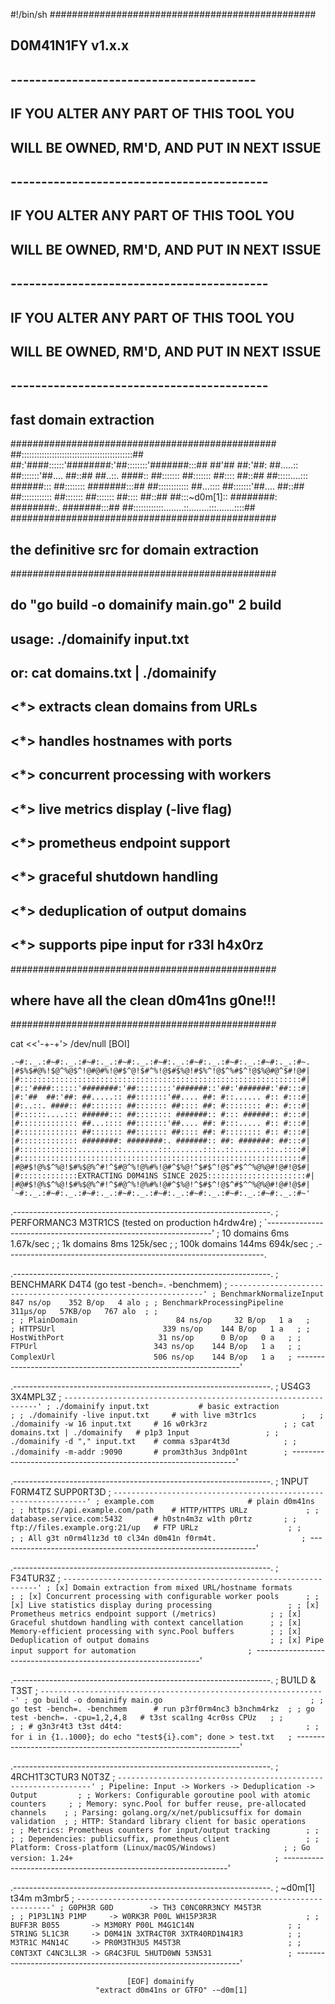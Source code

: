 #!/bin/sh
################################################
##           D0M41N1FY v1.x.x                ##
##  ----------------------------------------  ##
##  IF YOU ALTER ANY PART OF THIS TOOL YOU    ##
## WILL BE OWNED, RM'D, AND PUT IN NEXT ISSUE ##
## ------------------------------------------ ##
##  IF YOU ALTER ANY PART OF THIS TOOL YOU    ##
## WILL BE OWNED, RM'D, AND PUT IN NEXT ISSUE ##
## ------------------------------------------ ##
##  IF YOU ALTER ANY PART OF THIS TOOL YOU    ##
## WILL BE OWNED, RM'D, AND PUT IN NEXT ISSUE ##
## ------------------------------------------ ##
##           fast domain extraction           ##
################################################
##::::::::::::::::::::::::::::::::::::::::::::##
##:'####::::::'########:'##::::::::'#######:::##
##'##  ##:'##: ##.....:: ##:::::::'##.... ##::##
##..::. ####:: ##::::::: ##::::::: ##:::: ##::##
##:::::....::: ######::: ##:::::::: #######:::##
##:::::::::::: ##...:::: ##:::::::'##.... ##::##
##:::::::::::: ##::::::: ##::::::: ##:::: ##::##
##:::~d0m[1]:: ########: ########:. #######:::##
##::::::::::::........::........:::.......::::##
################################################
## the definitive src for domain extraction   ##
################################################
## do "go build -o domainify main.go" 2 build ##
## usage: ./domainify input.txt               ##
## or: cat domains.txt | ./domainify          ##
##  <*> extracts clean domains from URLs      ##
##  <*> handles hostnames with ports          ##
##  <*> concurrent processing with workers    ##
##  <*> live metrics display (-live flag)     ##
##  <*> prometheus endpoint support           ##
##  <*> graceful shutdown handling            ##
##  <*> deduplication of output domains       ##
##  <*> supports pipe input for r33l h4x0rz   ##
################################################
## where have all the clean d0m41ns g0ne!!!   ##
################################################

cat <<'-+-+'> /dev/null
[BOI]

    .~#:._.:#~#:._.:#~#:._.:#~#:._.:#~#:._.:#~#:._.:#~#:._.:#~#:._.:#~.
    |#$%$#@%!$@^%@$^!@#@#%!@#$^@!$#^%!@$#$%@!#$%^!@$^%#$^!@$%@#@^$#!@#|
    |#:::::::::::::::::::::::::::::::::::::::::::::::::::::::::::::::#|
    |#::'####::::::'########:'##::::::::'#######::'##:'#######:'##:::#|
    |#:'##  ##:'##: ##.....:: ##:::::::'##.... ##: #::...... #:: #:::#|
    |#:..::. ####:: ##::::::: ##::::::: ##:::: ##: #:::::::: #:: #:::#|
    |#::::::....::: ######::: ##:::::::: #######:: #::: ######:: #:::#|
    |#::::::::::::: ##...:::: ##:::::::'##.... ##: #:::..... #:: #:::#|
    |#::::::::::::: ##::::::: ##::::::: ##:::: ##: #:::::::: #:: #:::#|
    |#::::::::::::: ########: ########:. #######:: ##: #######: ##:::#|
    |#:::::::::::::........::........:::.......:::..::.......::..::::#|
    |#:::::::::::::::::::::::::::::::::::::::::::::::::::::::::::::::#|
    |#@#$!@%$^%@!$#%$@%^#!^$#@^%!@%#%!@#^$%@!^$#$^!@$^#$^^%@%@#!@#!@$#|
    |#:::::::::::::EXTRACTING D0M41NS SINCE 2025::::::::::::::::::::::#|
    |#@#$!@%$^%@!$#%$@%^#!^$#@^%!@%#%!@#^$%@!^$#$^!@$^#$^^%@%@#!@#!@$#|
    `~#:._.:#~#:._.:#~#:._.:#~#:._.:#~#:._.:#~#:._.:#~#:._.:#~#:._.:#~'

.----------------------------------------------------------------.
; PERFORMANC3 M3TR1CS (tested on production h4rdw4re)            ;
`----------------------------------------------------------------'
; 10 domains              6ms             1.67k/sec             ;
; 1k domains              8ms             125k/sec              ; 
; 100k domains            144ms           694k/sec              ;
.----------------------------------------------------------------.

.----------------------------------------------------------------.
; BENCHMARK D4T4 (go test -bench=. -benchmem)                   ;
`----------------------------------------------------------------'
; BenchmarkNormalizeInput         847 ns/op    352 B/op   4 alo ;
; BenchmarkProcessingPipeline     311µs/op   57KB/op   767 alo  ;
;                                                               ;
; PlainDomain                      84 ns/op     32 B/op   1 a   ;  
; HTTPSUrl                        339 ns/op    144 B/op   1 a   ;
; HostWithPort                     31 ns/op      0 B/op   0 a   ;
; FTPUrl                          343 ns/op    144 B/op   1 a   ;
; ComplexUrl                      506 ns/op    144 B/op   1 a   ;
`----------------------------------------------------------------'

.----------------------------------------------------------------.
; US4G3 3X4MPL3Z                                                ;
`----------------------------------------------------------------'
; ./domainify input.txt           # basic extraction            ;
; ./domainify -live input.txt     # with live m3tr1cs          ;  
; ./domainify -w 16 input.txt     # 16 w0rk3rz                 ;
; cat domains.txt | ./domainify   # p1p3 1nput                 ;
; ./domainify -d "," input.txt    # comma s3par4t3d            ;
; ./domainify -m-addr :9090       # prom3th3us 3ndp01nt        ;
`----------------------------------------------------------------'

.----------------------------------------------------------------.
; 1NPUT F0RM4TZ SUPP0RT3D                                       ;
`----------------------------------------------------------------'
; example.com                     # plain d0m41ns               ;
; https://api.example.com/path    # HTTP/HTTPS URLz             ;
; database.service.com:5432       # h0stn4m3z w1th p0rtz       ;
; ftp://files.example.org:21/up   # FTP URLz                    ;
;                                                               ;
; All g3t n0rm4l1z3d t0 cl34n d0m41n f0rm4t.                   ;
`----------------------------------------------------------------'

.----------------------------------------------------------------.
; F34TUR3Z                                                      ;
`----------------------------------------------------------------'
; [x] Domain extraction from mixed URL/hostname formats         ;
; [x] Concurrent processing with configurable worker pools      ;
; [x] Live statistics display during processing                 ;
; [x] Prometheus metrics endpoint support (/metrics)            ;
; [x] Graceful shutdown handling with context cancellation      ;
; [x] Memory-efficient processing with sync.Pool buffers        ;
; [x] Deduplication of output domains                           ;
; [x] Pipe input support for automation                         ;
`----------------------------------------------------------------'

.----------------------------------------------------------------.
; BU1LD & T3ST                                                  ;
`----------------------------------------------------------------'
; go build -o domainify main.go                                 ;
; go test -bench=. -benchmem      # run p3rf0rm4nc3 b3nchm4rkz  ;
; go test -bench=. -cpu=1,2,4,8   # t3st scal1ng 4cr0ss CPUz   ;
;                                                               ;
; # g3n3r4t3 t3st d4t4:                                         ;
; for i in {1..1000}; do echo "test${i}.com"; done > test.txt   ;
`----------------------------------------------------------------'

.----------------------------------------------------------------.
; 4RCH1T3CTUR3 N0T3Z                                            ;
`----------------------------------------------------------------'
; Pipeline: Input -> Workers -> Deduplication -> Output         ;
; Workers: Configurable goroutine pool with atomic counters     ;
; Memory: sync.Pool for buffer reuse, pre-allocated channels    ;
; Parsing: golang.org/x/net/publicsuffix for domain validation  ;
; HTTP: Standard library client for basic operations            ;
; Metrics: Prometheus counters for input/output tracking        ;
;                                                               ;
; Dependencies: publicsuffix, prometheus client                 ;
; Platform: Cross-platform (Linux/macOS/Windows)               ;
; Go version: 1.24+                                             ;
`----------------------------------------------------------------'

.----------------------------------------------------------------.
; ~d0m[1] t34m m3mbr5                                           ;
`----------------------------------------------------------------'
; G0PH3R G0D        -> TH3 C0NC0RR3NCY M45T3R                   ;
; P1P3L1N3 P1MP     -> W0RK3R P00L WH15P3R3R                    ;
; BUFF3R B055       -> M3M0RY P00L M4G1C14N                     ;
; 5TR1NG 5L1C3R     -> D0M41N 3XTR4CT0R 3XTR40RD1N41R3          ;
; M3TR1C M4N14C     -> PR0M3TH3U5 M45T3R                        ;
; C0NT3XT C4NC3LL3R -> GR4C3FUL 5HUTD0WN 53N531                 ;
`----------------------------------------------------------------'

                              [EOF] domainify
                       "extract d0m41ns or GTFO" -~d0m[1]